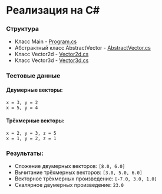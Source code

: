 # Реализация на C#

### Структура

- Класс Main - [Program.cs](technoserv-day2task-AbstractVector/technoserv-day2task-AbstractVector/Program.cs "Program.cs")
- Абстрактный класс AbstractVector - [AbstractVector.cs](technoserv-day2task-AbstractVector/technoserv-day2task-AbstractVector/AbstractVector.cs "AbstractVector.cs")
- Класс Vector2d - [Vector2d.cs](technoserv-day2task-AbstractVector/technoserv-day2task-AbstractVector/Vector2d.cs "Vector2d.cs")
- Класс Vector3d - [Vector3d.cs](technoserv-day2task-AbstractVector/technoserv-day2task-AbstractVector/Vector3d.cs "Vector3d.cs")

### Тестовые данные

#### Двумерные векторы:

```
x = 3, y = 2
x = 5, y = 4
```

#### Трёхмерные векторы:

```
x = 2, y = 3, z = 5
x = 1, y = 2, z = 1
```

### Результаты:

- Сложение двумерных векторов: `[8.0, 6.0]`
- Вычитание трёхмерных векторов: `[3.0, 5.0, 6.0]`
- Векторное трёхмерных произведение: `[-7.0, 3.0, 1.0]`
- Скалярное двумерных произведение: `23.0`